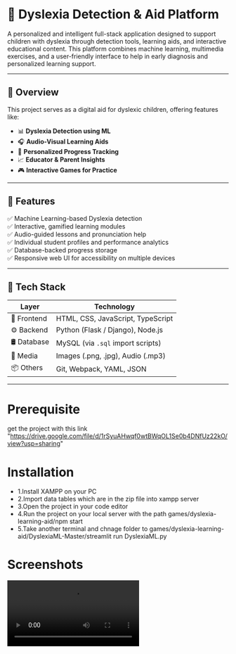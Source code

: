 # 🧠 Dyslexia Detection & Aid Platform

A personalized and intelligent full-stack application designed to support children with dyslexia through detection tools, learning aids, and interactive educational content. This platform combines machine learning, multimedia exercises, and a user-friendly interface to help in early diagnosis and personalized learning support.

---

## 🚀 Overview

This project serves as a digital aid for dyslexic children, offering features like:

- 📊 **Dyslexia Detection using ML**
- 🎧 **Audio-Visual Learning Aids**
- 🧠 **Personalized Progress Tracking**
- 📈 **Educator & Parent Insights**
- 🎮 **Interactive Games for Practice**

---

## 🧩 Features

✅ Machine Learning-based Dyslexia detection  
✅ Interactive, gamified learning modules  
✅ Audio-guided lessons and pronunciation help  
✅ Individual student profiles and performance analytics  
✅ Database-backed progress storage  
✅ Responsive web UI for accessibility on multiple devices  

---

## 🧪 Tech Stack

| Layer       | Technology                          |
|-------------|--------------------------------------|
| 🎨 Frontend | HTML, CSS, JavaScript, TypeScript    |
| ⚙️ Backend  | Python (Flask / Django), Node.js     |
| 🛢 Database | MySQL (via `.sql` import scripts)     |
| 🎥 Media    | Images (.png, .jpg), Audio (.mp3)     |
| 📦 Others   | Git, Webpack, YAML, JSON             |

---
# Prerequisite

get the project with this link "https://drive.google.com/file/d/1rSyuAHwqf0wtBWqOL1Se0b4DNfUz22kO/view?usp=sharing"

# Installation

- 1.Install XAMPP on your PC 
- 2.Import data tables which are in the zip file into xampp server
- 3.Open the project in your code editor
- 4.Run the project on your local server with the path games/dyslexia-learning-aid/npm start 
- 5.Take another terminal and chnage folder to games/dyslexia-learning-aid/DyslexiaML-Master/streamlit run DyslexiaML.py

# Screenshots

![Demo](Screenshots/Main.mp4)
